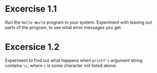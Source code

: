# Excercise 1.1

Run the ``Hello World`` program in your system. Experiment with leaving out parts of the program, to see what error messages you get.

# Excersice 1.2

Experiment to find out what happens when ``printf's`` argument string contains `\c`, where `c` is some character not listed above. 
